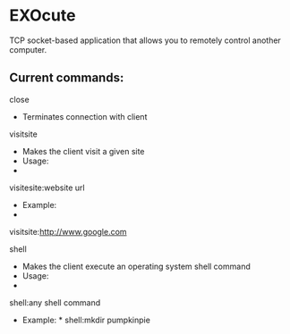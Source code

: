 # EXOcute
TCP socket-based application that allows you to remotely control another computer.

## Current commands:                                                                                                                  
close 

* Terminates connection with client

visitsite
* Makes the client visit a given site
* Usage:
 * 
  visitesite:website url

* Example:
 * 
 visitsite:http://www.google.com
  


shell 
* Makes the client execute an operating system shell command
* Usage: 
 * 
  shell:any shell command

* Example:
  * 
  shell:mkdir pumpkinpie



